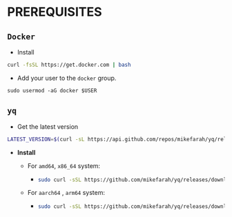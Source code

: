 # PREREQUISITES

## `Docker`

- Install

```bash
curl -fsSL https://get.docker.com | bash
```

- Add your user to the `docker` group.

```
sudo usermod -aG docker $USER
```

## `yq`

- Get the latest version

```bash
LATEST_VERSION=$(curl -sL https://api.github.com/repos/mikefarah/yq/releases/latest | jq -r ".tag_name")
```

- **Install**

  - For `amd64`, `x86_64` system:

    - ```bash
      sudo curl -sSL https://github.com/mikefarah/yq/releases/download/${LATEST_VERSION}/yq_linux_amd64 -o /usr/bin/yq && sudo chmod +x /usr/bin/yq
      ```

  - For `aarch64` , `arm64` system:

    - ```bash
      sudo curl -sSL https://github.com/mikefarah/yq/releases/download/${LATEST_VERSION}/yq_linux_arm64 -o /usr/bin/yq && sudo chmod +x /usr/bin/yq
      ```
